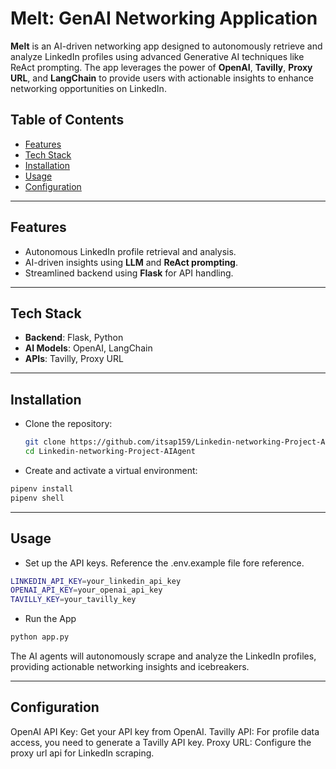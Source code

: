 # Melt: GenAI Networking Application

**Melt** is an AI-driven networking app designed to autonomously retrieve and analyze LinkedIn profiles using advanced Generative AI techniques like ReAct prompting. The app leverages the power of **OpenAI**, **Tavilly**, **Proxy URL**, and **LangChain** to provide users with actionable insights to enhance networking opportunities on LinkedIn.

## Table of Contents
- [Features](#features)
- [Tech Stack](#tech-stack)
- [Installation](#installation)
- [Usage](#usage)
- [Configuration](#configuration)

---

## Features

- Autonomous LinkedIn profile retrieval and analysis.
- AI-driven insights using **LLM** and **ReAct prompting**.
- Streamlined backend using **Flask** for API handling.

---

## Tech Stack

- **Backend**: Flask, Python
- **AI Models**: OpenAI, LangChain
- **APIs**: Tavilly, Proxy URL

---

## Installation

- Clone the repository:

   ```bash
   git clone https://github.com/itsap159/Linkedin-networking-Project-AIAgent.git
   cd Linkedin-networking-Project-AIAgent
   ```

- Create and activate a virtual environment:

```bash
pipenv install
pipenv shell
```
---

## Usage
- Set up the API keys. Reference the .env.example file fore reference.

```bash
LINKEDIN_API_KEY=your_linkedin_api_key
OPENAI_API_KEY=your_openai_api_key
TAVILLY_KEY=your_tavilly_key
```

- Run the App
```bash
python app.py
```

The AI agents will autonomously scrape and analyze the LinkedIn profiles, providing actionable networking insights and icebreakers.

---

## Configuration
OpenAI API Key: Get your API key from OpenAI.
Tavilly API: For profile data access, you need to generate a Tavilly API key.
Proxy URL: Configure the proxy url api for LinkedIn scraping.
